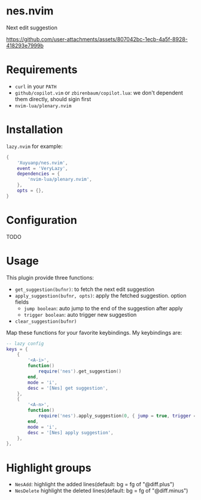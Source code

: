 # nes.nvim

Next edit suggestion



https://github.com/user-attachments/assets/807042bc-1ecb-4a5f-8928-418293e7999b



# Requirements

- `curl` in your `PATH`
- `github/copilot.vim` or `zbirenbaum/copilot.lua`: we don't dependent them directly, should sigin first
- `nvim-lua/plenary.nvim`

# Installation

`lazy.nvim` for example:

```lua
{
    'Xuyuanp/nes.nvim',
    event = 'VeryLazy',
    dependencies = {
        'nvim-lua/plenary.nvim',
    },
    opts = {},
}

```

# Configuration

TODO

# Usage

This plugin provide three functions:

- `get_suggestion(bufnr)`: to fetch the next edit suggestion
- `apply_suggestion(bufnr, opts)`: apply the fetched suggestion. option fields
  - `jump boolean`: auto jump to the end of the suggestion after apply
  - `trigger boolean`: auto trigger new suggestion
- `clear_suggestion(bufnr)`

Map these functions for your favorite keybindings. My keybindings are:

```lua
-- lazy config
keys = {
    {
        '<A-i>',
        function()
            require('nes').get_suggestion()
        end,
        mode = 'i',
        desc = '[Nes] get suggestion',
    },
    {
        '<A-n>',
        function()
            require('nes').apply_suggestion(0, { jump = true, trigger = true })
        end,
        mode = 'i',
        desc = '[Nes] apply suggestion',
    },
},

```

# Highlight groups

- `NesAdd`: highlight the added lines(default: bg = fg of "@diff.plus")
- `NesDelete` highlight the deleted lines(default: bg = fg of "@diff.minus")
